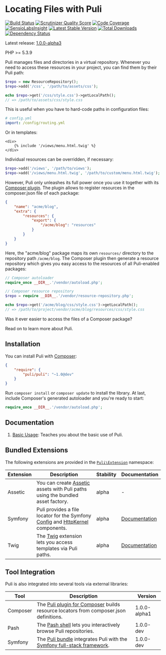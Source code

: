 Locating Files with Puli
========================

[![Build Status](https://travis-ci.org/puli/puli.png?branch=master)](https://travis-ci.org/puli/puli)
[![Scrutinizer Quality Score](https://scrutinizer-ci.com/g/puli/puli/badges/quality-score.png?s=f1fbf1884aed7f896c18fc237d3eed5823ac85eb)](https://scrutinizer-ci.com/g/puli/puli/)
[![Code Coverage](https://scrutinizer-ci.com/g/puli/puli/badges/coverage.png?s=5d83649f6fc3a9754297da9dc0d997be212c9145)](https://scrutinizer-ci.com/g/puli/puli/)
[![SensioLabsInsight](https://insight.sensiolabs.com/projects/728198dc-dc0f-4bab-b5c0-c0b4e2a55bce/mini.png)](https://insight.sensiolabs.com/projects/728198dc-dc0f-4bab-b5c0-c0b4e2a55bce)
[![Latest Stable Version](https://poser.pugx.org/puli/puli/v/stable.png)](https://packagist.org/packages/puli/puli)
[![Total Downloads](https://poser.pugx.org/puli/puli/downloads.png)](https://packagist.org/packages/puli/puli)
[![Dependency Status](https://www.versioneye.com/php/puli:puli/1.0.0/badge.png)](https://www.versioneye.com/php/puli:puli/1.0.0)

Latest release: [1.0.0-alpha3](https://packagist.org/packages/puli/puli#1.0.0-alpha3)

PHP >= 5.3.9

Puli manages files and directories in a virtual repository. Whenever you need
to access these resources in your project, you can find them by their Puli path:

```php
$repo = new ResourceRepository();
$repo->add('/css', '/path/to/assets/css');

echo $repo->get('/css/style.css')->getLocalPath();
// => /path/to/assets/css/style.css
```

This is useful when you have to hard-code paths in configuration files:

```yaml
# config.yml
import: /config/routing.yml
```

Or in templates:

```jinja
<div>
    {% include '/views/menu.html.twig' %}
</div>
```

Individual resources can be overridden, if necessary:

```php
$repo->add('/views', '/path/to/views');
$repo->add('/views/menu.html.twig', '/path/to/custom/menu.html.twig');
```

However, Puli only unleashes its full power once you use it together with its
[Composer plugin]. The plugin allows to register resources in the composer.json
file of each package:

```json
{
    "name": "acme/blog",
    "extra": {
        "resources": {
            "export": {
                "/acme/blog": "resources"
            }
        }
    }
}
```

Here, the "acme/blog" package maps its own `resources/` directory to the
repository path `/acme/blog`. The Composer plugin then generate a resource
repository which gives you easy access to the resources of all Puli-enabled
packages:

```php
// Composer autoloader
require_once __DIR__.'/vendor/autoload.php';

// Composer resource repository
$repo = require __DIR__.'/vendor/resource-repository.php';

echo $repo->get('/acme/blog/css/style.css')->getLocalPath();
// => /path/to/project/vendor/acme/blog/resources/css/style.css
```

Was it ever easier to access the files of a Composer package?

Read on to learn more about Puli.

Installation
------------

You can install Puli with [Composer]:

```json
{
    "require": {
        "puli/puli": "~1.0@dev"
    }
}
```

Run `composer install` or `composer update` to install the library. At last, include Composer's generated autoloader and you're ready to start:

```php
require_once __DIR__.'/vendor/autoload.php';
```

Documentation
-------------

1. [Basic Usage]: Teaches you about the basic use of Puli.

Bundled Extensions
------------------

The following extensions are provided in the [`Puli\Extension`]
namespace:

Extension | Description                                                                        | Stability | Documentation
--------- | ---------------------------------------------------------------------------------- | --------- | -----------------------------------
Assetic   | You can create [Assetic] assets with Puli paths using the bundled asset factory.   | alpha     | -
Symfony   | Puli provides a file locator for the Symfony [Config] and [HttpKernel] components. | alpha     | [Documentation](doc/ext-symfony.md)
Twig      | The [Twig] extension lets you access templates via Puli paths.                     | alpha     | [Documentation](doc/ext-twig.md)

Tool Integration
----------------

Puli is also integrated into several tools via external libraries:

Tool     | Description                                                                             | Version
-------- | --------------------------------------------------------------------------------------- | ---------------
Composer | The [Puli plugin for Composer] builds resource locators from composer.json definitions. | 1.0.0-alpha1
Pash     | The [Pash shell] lets you interactively browse Puli repositories.                       | 1.0.0-dev
Symfony  | The [Puli bundle] integrates Puli with the [Symfony full-stack framework].              | 1.0.0-dev

[Composer]: https://getcomposer.org
[Basic Usage]: doc/1-basic-usage.md
[Advanced Usage]: doc/2-advanced-usage.md
[Composer plugin]: https://github.com/puli/composer-puli-plugin
[Puli plugin for Composer]: https://github.com/puli/composer-puli-plugin
[Puli extension for Twig]: https://github.com/puli/twig-puli-extension
[Puli bridge]: https://github.com/puli/symfony-puli-bridge
[Puli bundle]: https://github.com/puli/symfony-puli-bundle
[Pash shell]: https://github.com/puli/pash
[Symfony full-stack framework]: http://symfony.com
[Twig]: http://twig.sensiolabs.org
[Config]: http://symfony.com/doc/current/components/config/introduction.html
[HttpKernel]: http://symfony.com/doc/current/components/http_kernel/introduction.html
[Assetic]: https://github.com/kriswallsmith/assetic
[`Puli\Extension`]: src/Extension
